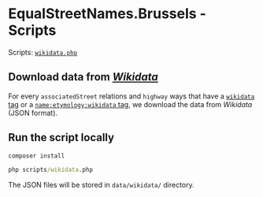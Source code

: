 # EqualStreetNames.Brussels - Scripts

Scripts: [`wikidata.php`](../../scripts/wikidata.php)

## Download data from [_Wikidata_](https://www.wikidata.org/)

For every `associatedStreet` relations and `highway` ways that have a [`wikidata` tag](https://wiki.openstreetmap.org/wiki/Key:wikidata) or a [`name:etymology:wikidata` tag](https://wiki.openstreetmap.org/wiki/Key:name:etymology:wikidata), we download the data from _Wikidata_ (JSON format).

## Run the script locally

```cmd
composer install

php scripts/wikidata.php
```

The JSON files will be stored in `data/wikidata/` directory.
